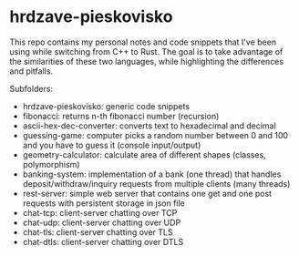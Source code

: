 # hrdzave-pieskovisko
This repo contains my personal notes and code snippets that I've been using while switching from C++ to Rust.
The goal is to take advantage of the similarities of these two languages, while highlighting the differences and pitfalls.

Subfolders:
- hrdzave-pieskovisko: generic code snippets
- fibonacci: returns n-th fibonacci number (recursion)
- ascii-hex-dec-converter: converts text to hexadecimal and decimal
- guessing-game: computer picks a random number between 0 and 100 and you have to guess it (console input/output)
- geometry-calculator: calculate area of different shapes (classes, polymorphism)
- banking-system: implementation of a bank (one thread) that handles deposit/withdraw/inquiry requests from multiple clients (many threads)
- rest-server: simple web server that contains one get and one post requests with persistent storage in json file
- chat-tcp: client-server chatting over TCP
- chat-udp: client-server chatting over UDP
- chat-tls: client-server chatting over TLS
- chat-dtls: client-server chatting over DTLS